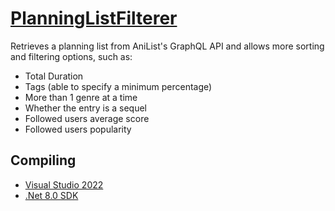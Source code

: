 # [PlanningListFilterer](https://natekford.github.io/PlanningListFilterer/)

Retrieves a planning list from AniList's GraphQL API and allows more sorting and filtering options, such as:

* Total Duration
* Tags (able to specify a minimum percentage)
* More than 1 genre at a time
* Whether the entry is a sequel
* Followed users average score
* Followed users popularity

## Compiling

 * [Visual Studio 2022](https://visualstudio.microsoft.com/downloads/)
 * [.Net 8.0 SDK](https://dotnet.microsoft.com/download/dotnet/8.0)
